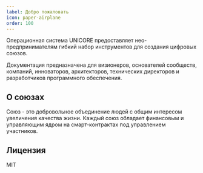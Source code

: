 ```yaml
---
label: Добро пожаловать
icon: paper-airplane
order: 100
---
```

Операционная система UNICORE предоставляет нео-предпринимателям гибкий набор инструментов для создания цифровых союзов. 

Документация предназначена для визионеров, основателей сообществ, компаний, инноваторов, архитекторов, технических директоров и разработчиков программного обеспечения. 

<!-- Документация описывает общие принципы работы операционной системы UNICORE и возможности её применения для цифровой трансформации общества. 
 -->

## О союзах
Союз - это добровольное объединение людей с общим интересом увеличения качества жизни. Каждый союз обладает финансовым и управляющим ядром на смарт-контрактах под управлением участников. 
<!-- 
Токеномика союза обеспечивает обмен ресурсами в группе людей и между группами для достижения общепринятых целей. Каждый союз это:
  - сайт, телеграм-бот, мобильное или десктопное приложение;
  - краудфандинг-платформа;
  - краудсоринг-платформа;
  - цифровая экономика;
  - сообщество;
   -->
<!-- 
## Разработчикам
Создавайте финансово-технические приложения, фокусируясь на пользе от их применения, а не на технических деталях процесса разработки цифровых экономических систем. Присоединятейсь к Институту Коллективного Разума для развития социальной операционной системы UNICORE в наших лабораториях: https://intellect.run
 -->

## Лицензия 
MIT


